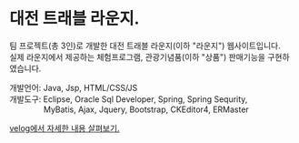 # 대전 트래블 라운지.
팀 프로젝트(총 3인)로 개발한 대전 트래블 라운지(이하 "라운지") 웹사이트입니다. 
<br/>
실제 라운지에서 제공하는 체험프로그램, 관광기념품(이하 "상품") 판매기능을 구현하였습니다.

개발언어: Java, Jsp, HTML/CSS/JS
<br/>
개발도구: Eclipse, Oracle Sql Developer, Spring, Spring Sequrity, 
          <br/>
&emsp;&emsp;&emsp;&emsp; MyBatis, Ajax, Jquery, Bootstrap, CKEditor4, ERMaster

<a href="https://velog.io/@hangy3olchoi/Spring-%EC%9B%B9-%ED%94%84%EB%A1%9C%EC%A0%9D%ED%8A%B8" target="_blank">
  velog에서 자세한 내용 살펴보기.
</a>
